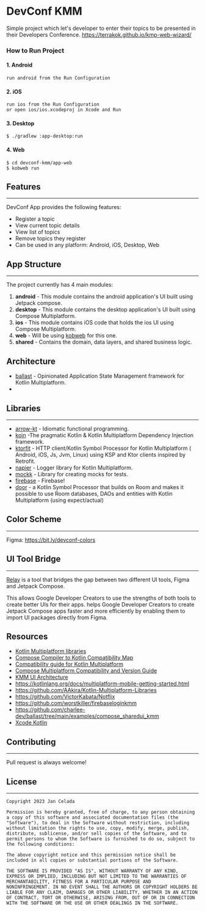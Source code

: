 # DevConf KMM

Simple project which let's developer to enter their topics to be presented in their Developers Conference.
https://terrakok.github.io/kmp-web-wizard/

### How to Run Project

#### 1. Android
```
run android from the Run Configuration
```

#### 2. iOS
```
run ios from the Run Configuration
or open ios/ios.xcodeproj in Xcode and Run
```

#### 3. Desktop
```
$ ./gradlew :app-desktop:run
```
#### 4. Web
```
$ cd devconf-kmm/app-web
$ kobweb run
``` 
## Features
___
DevConf App provides the following features:
- Register a topic
- View current topic details
- View list of topics
- Remove topics they register
- Can be used in any platform: Android, iOS, Desktop, Web


## App Structure
___
The project currently has 4 main modules:
1. **android** - This module contains the android application's UI built using Jetpack compose.
2. **desktop** - This module contains the desktop application's UI built using Compose Multiplatform.
3. **ios** - This module contains iOS code that holds the ios UI using Compose Multiplatform.
4. **web** - Will be using [kobweb](https://kobweb.varabyte.com/) for this one.
5. **shared** - Contains the domain, data layers, and shared business logic.  

## Architecture
- [ballast](https://github.com/copper-leaf/ballast) - Opinionated Application State Management framework for Kotlin Multiplatform.
- 
## Libraries
___
- [arrow-kt](https://arrow-kt.io/) - Idiomatic functional programming.
- [koin](https://insert-koin.io/) -The pragmatic Kotlin & Kotlin Multiplatform Dependency Injection framework.
- [ktorfit](https://github.com/Foso/Ktorfit) - HTTP client/Kotlin Symbol Processor for Kotlin Multiplatform ( Android, iOS, Js, Jvm, Linux) using KSP and Ktor clients inspired by Retrofit.
- [napier](https://github.com/AAkira/Napier) - Logger library for Kotlin Multiplatform.
- [mockk](https://github.com/mockk/mockk) - Library for creating mocks for tests.
- [firebase](https://firebase.google.com/) - Firebase!
- [door](https://github.com/UstadMobile/door) - a Kotlin Symbol Processor that builds on Room and makes it possible to use Room databases, DAOs and entities with Kotlin Multiplatform (using expect/actual)

## Color Scheme
___
Figma: https://bit.ly/devconf-colors

## UI Tool Bridge
___
[Relay](https://developer.android.com/jetpack/compose/tooling/relay) is a tool that bridges the gap between two different UI tools, Figma and Jetpack Compose. 

This allows Google Developer Creators to use the strengths of both tools to create better UIs for their apps.
helps Google Developer Creators to create Jetpack Compose apps faster and more efficiently by enabling them to import UI packages directly from Figma.


## Resources
- [Kotlin Multiplatform libraries](https://libs.kmp.icerock.dev/)
- [Compose Compiler to Kotlin Compatibility Map](https://developer.android.com/jetpack/androidx/releases/compose-kotlin)
- [Compatibility guide for Kotlin Multiplatform](https://kotlinlang.org/docs/multiplatform-compatibility-guide.html)
- [Compose Multiplatform Compatibility and Version Guide](https://github.com/JetBrains/compose-multiplatform/blob/master/VERSIONING.md#kotlin-compatibility)
- [KMM UI Architecture](https://medium.com/nerd-for-tech/kmm-ui-architecture-part-1-6362e14ee52a)
- https://kotlinlang.org/docs/multiplatform-mobile-getting-started.html
- https://github.com/AAkira/Kotlin-Multiplatform-Libraries
- https://github.com/VictorKabata/Notflix
- https://github.com/worstkiller/firebaseloginkmm
- https://github.com/charlee-dev/ballast/tree/main/examples/compose_sharedui_kmm
- [Xcode Kotlin](https://github.com/touchlab/xcode-kotlin)
## Contributing
___
Pull request is always welcome!

## License 
___

    Copyright 2023 Jan Celada
    
    Permission is hereby granted, free of charge, to any person obtaining
    a copy of this software and associated documentation files (the
    "Software"), to deal in the Software without restriction, including
    without limitation the rights to use, copy, modify, merge, publish,
    distribute, sublicense, and/or sell copies of the Software, and to
    permit persons to whom the Software is furnished to do so, subject to
    the following conditions:
    
    The above copyright notice and this permission notice shall be
    included in all copies or substantial portions of the Software.
    
    THE SOFTWARE IS PROVIDED "AS IS", WITHOUT WARRANTY OF ANY KIND,
    EXPRESS OR IMPLIED, INCLUDING BUT NOT LIMITED TO THE WARRANTIES OF
    MERCHANTABILITY, FITNESS FOR A PARTICULAR PURPOSE AND
    NONINFRINGEMENT. IN NO EVENT SHALL THE AUTHORS OR COPYRIGHT HOLDERS BE
    LIABLE FOR ANY CLAIM, DAMAGES OR OTHER LIABILITY, WHETHER IN AN ACTION
    OF CONTRACT, TORT OR OTHERWISE, ARISING FROM, OUT OF OR IN CONNECTION
    WITH THE SOFTWARE OR THE USE OR OTHER DEALINGS IN THE SOFTWARE.
